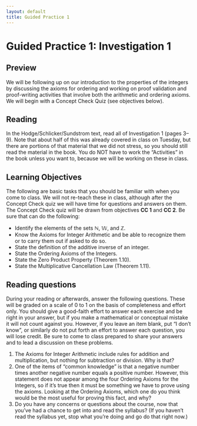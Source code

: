 ```yaml
---
layout: default
title: Guided Practice 1
---
```

# Guided Practice 1: Investigation 1

## Preview

We will be following up on our introduction to the properties of the integers by discussing the axioms for ordering and working on proof validation and proof-writing activities that involve both the arithmetic and ordering axioms. We will begin with a Concept Check Quiz (see objectives below). 

## Reading

In the Hodge/Schlicker/Sundstrom text, read all of Investigation 1 (pages 3–9). Note that about half of this was already covered in class on Tuesday, but there are portions of that material that we did not stress, so you should still read the material in the book. You do NOT have to work the “Activities” in the book unless you want to, because we will be working on these in class.

## Learning Objectives 

The following are basic tasks that you should be familiar with when you come to class. We will not re-teach these in class, although after the Concept Check quiz we will have time for questions and answers on them. The Concept Check quiz will be drawn from objectives __CC 1__ and __CC 2__. Be sure that can do the following:

+ Identify the elements of the sets $\mathbb{N}$, $\mathbb{W}$, and $\mathbb{Z}$.
+ Know the Axioms for Integer Arithmetic and be able to recognize them or to carry them out if asked to do so.
+ State the definition of the additive inverse of an integer.
+ State the Ordering Axioms of the Integers.
+ State the Zero Product Property (Theorem 1.10).
+ State the Multiplicative Cancellation Law (Theorem 1.11).

## Reading questions

During your reading or afterwards, answer the following questions. These will be graded on a scale of 0 to 1 on the basis of completeness and effort only. You should give a good-faith effort to answer each exercise and be right in your answer, but if you make a mathematical or conceptual mistake it will not count against you. However, if you leave an item blank, put “I don’t know”, or similarly do not put forth an effort to answer each question, you will lose credit. Be sure to come to class prepared to share your answers and to lead a discussion on these problems.

1. The Axioms for Integer Arithmetic include rules for addition and multiplication, but nothing for subtraction or division. Why is that?
2. One of the items of “common knowledge” is that a negative number times another negative number equals a positive number. However, this statement does not appear among the four Ordering Axioms for the Integers, so if it’s true then it must be something we have to prove using the axioms. Looking at the Ordering Axioms, which one do you think would be the most useful for proving this fact, and why?
3. Do you have any concerns or questions about the course, now that you’ve had a chance to get into and read the syllabus? (If you haven’t read the syllabus yet, stop what you’re doing and go do that right now.)
